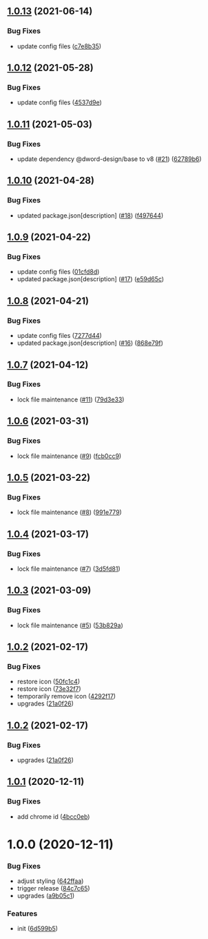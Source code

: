 ## [1.0.13](https://github.com/dword-design/feedbutler-web-extension/compare/v1.0.12...v1.0.13) (2021-06-14)


### Bug Fixes

* update config files ([c7e8b35](https://github.com/dword-design/feedbutler-web-extension/commit/c7e8b35bbfead3c0e40eb2716672c6cb354e5ff3))

## [1.0.12](https://github.com/dword-design/feedbutler-web-extension/compare/v1.0.11...v1.0.12) (2021-05-28)


### Bug Fixes

* update config files ([4537d9e](https://github.com/dword-design/feedbutler-web-extension/commit/4537d9e590805eb5e689e22992f18dc57a7a9d3a))

## [1.0.11](https://github.com/dword-design/feedbutler-web-extension/compare/v1.0.10...v1.0.11) (2021-05-03)


### Bug Fixes

* update dependency @dword-design/base to v8 ([#21](https://github.com/dword-design/feedbutler-web-extension/issues/21)) ([62789b6](https://github.com/dword-design/feedbutler-web-extension/commit/62789b67fb8c77641f53ee13ab1f583fab3e8a0b))

## [1.0.10](https://github.com/dword-design/feedbutler-web-extension/compare/v1.0.9...v1.0.10) (2021-04-28)


### Bug Fixes

* updated package.json[description] ([#18](https://github.com/dword-design/feedbutler-web-extension/issues/18)) ([f497644](https://github.com/dword-design/feedbutler-web-extension/commit/f4976445b02e07922f669973ffdcc287d0389718))

## [1.0.9](https://github.com/dword-design/feedbutler-web-extension/compare/v1.0.8...v1.0.9) (2021-04-22)


### Bug Fixes

* update config files ([01cfd8d](https://github.com/dword-design/feedbutler-web-extension/commit/01cfd8dbe2e2818c4fd50039eec2f7e0210357ee))
* updated package.json[description] ([#17](https://github.com/dword-design/feedbutler-web-extension/issues/17)) ([e59d65c](https://github.com/dword-design/feedbutler-web-extension/commit/e59d65c5d5bfe09931bf4945eb562800a5ab5977))

## [1.0.8](https://github.com/dword-design/feedbutler-web-extension/compare/v1.0.7...v1.0.8) (2021-04-21)


### Bug Fixes

* update config files ([7277d44](https://github.com/dword-design/feedbutler-web-extension/commit/7277d440394058f56c5c0ea6e285509a7a04bf94))
* updated package.json[description] ([#16](https://github.com/dword-design/feedbutler-web-extension/issues/16)) ([868e79f](https://github.com/dword-design/feedbutler-web-extension/commit/868e79fda0dc3935964c8cc12129b7f20460b9f6))

## [1.0.7](https://github.com/dword-design/feedbutler-web-extension/compare/v1.0.6...v1.0.7) (2021-04-12)


### Bug Fixes

* lock file maintenance ([#11](https://github.com/dword-design/feedbutler-web-extension/issues/11)) ([79d3e33](https://github.com/dword-design/feedbutler-web-extension/commit/79d3e33cef09f61d3457f8ae697ae9999facd669))

## [1.0.6](https://github.com/dword-design/feedbutler-web-extension/compare/v1.0.5...v1.0.6) (2021-03-31)


### Bug Fixes

* lock file maintenance ([#9](https://github.com/dword-design/feedbutler-web-extension/issues/9)) ([fcb0cc9](https://github.com/dword-design/feedbutler-web-extension/commit/fcb0cc94245eb4c42b3289d86dfc236ace9ada6d))

## [1.0.5](https://github.com/dword-design/feedbutler-web-extension/compare/v1.0.4...v1.0.5) (2021-03-22)


### Bug Fixes

* lock file maintenance ([#8](https://github.com/dword-design/feedbutler-web-extension/issues/8)) ([991e779](https://github.com/dword-design/feedbutler-web-extension/commit/991e779091b0c463124ca95e69a1b2a79c230253))

## [1.0.4](https://github.com/dword-design/feedbutler-web-extension/compare/v1.0.3...v1.0.4) (2021-03-17)


### Bug Fixes

* lock file maintenance ([#7](https://github.com/dword-design/feedbutler-web-extension/issues/7)) ([3d5fd81](https://github.com/dword-design/feedbutler-web-extension/commit/3d5fd81dcad3a96b502394f1898315a928ac75a9))

## [1.0.3](https://github.com/dword-design/feedbutler-web-extension/compare/v1.0.2...v1.0.3) (2021-03-09)


### Bug Fixes

* lock file maintenance ([#5](https://github.com/dword-design/feedbutler-web-extension/issues/5)) ([53b829a](https://github.com/dword-design/feedbutler-web-extension/commit/53b829abcfe3c84185540f21b34338ec8f977c87))

## [1.0.2](https://github.com/dword-design/feedbutler-web-extension/compare/v1.0.1...v1.0.2) (2021-02-17)


### Bug Fixes

* restore icon ([50fc1c4](https://github.com/dword-design/feedbutler-web-extension/commit/50fc1c4a3de4c5be76015011948a024d4515ffec))
* restore icon ([73e32f7](https://github.com/dword-design/feedbutler-web-extension/commit/73e32f70b1ccab3766f66a3c539cf00c721ced56))
* temporarily remove icon ([4292f17](https://github.com/dword-design/feedbutler-web-extension/commit/4292f17d8724ec9217c3c47d6ead3518c7a003e3))
* upgrades ([21a0f26](https://github.com/dword-design/feedbutler-web-extension/commit/21a0f26db435eba18058b4cbdbe0c6306df1843c))

## [1.0.2](https://github.com/dword-design/feedbutler-web-extension/compare/v1.0.1...v1.0.2) (2021-02-17)


### Bug Fixes

* upgrades ([21a0f26](https://github.com/dword-design/feedbutler-web-extension/commit/21a0f26db435eba18058b4cbdbe0c6306df1843c))

## [1.0.1](https://github.com/dword-design/feedbutler-web-extension/compare/v1.0.0...v1.0.1) (2020-12-11)


### Bug Fixes

* add chrome id ([4bcc0eb](https://github.com/dword-design/feedbutler-web-extension/commit/4bcc0ebe5705bc70e255444586b45adc91e73801))

# 1.0.0 (2020-12-11)


### Bug Fixes

* adjust styling ([642ffaa](https://github.com/dword-design/feedbutler-web-extension/commit/642ffaac11238c0284f527eb1f1d4385821fe70c))
* trigger release ([84c7c65](https://github.com/dword-design/feedbutler-web-extension/commit/84c7c65fa6dcfa129c9a0f82897cfe9ea5a0f802))
* upgrades ([a9b05c1](https://github.com/dword-design/feedbutler-web-extension/commit/a9b05c1334c524eb971110030238eec16d97fbbc))


### Features

* init ([6d599b5](https://github.com/dword-design/feedbutler-web-extension/commit/6d599b5f2c4d62009087cdbb100d5e8f5abf8bd3))
